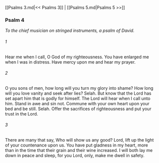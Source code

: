 [[Psalms 3.md|<< Psalms 3]]  |  [[Psalms 5.md|Psalms 5 >>]]

### Psalm 4

*To the chief musician on stringed instruments, a psalm of David.*

###### 1
Hear me when I call, O God of my righteousness. You have enlarged me when I was in distress. Have mercy upon me and hear my prayer.

###### 2
O you sons of men, how long will you turn my glory into shame? How long will you love vanity and seek after lies? Selah. But know that the Lord has set apart him that is godly for himself. The Lord will hear when I call unto him. Stand in awe and sin not. Commune with your own heart upon your bed and be still. Selah. Offer the sacrifices of righteousness and put your trust in the Lord.

###### 3
There are many that say, Who will show us any good? Lord, lift up the light of your countenance upon us. You have put gladness in my heart, more than in the time that their grain and their wine increased. I will both lay me down in peace and sleep, for you Lord, only, make me dwell in safety.